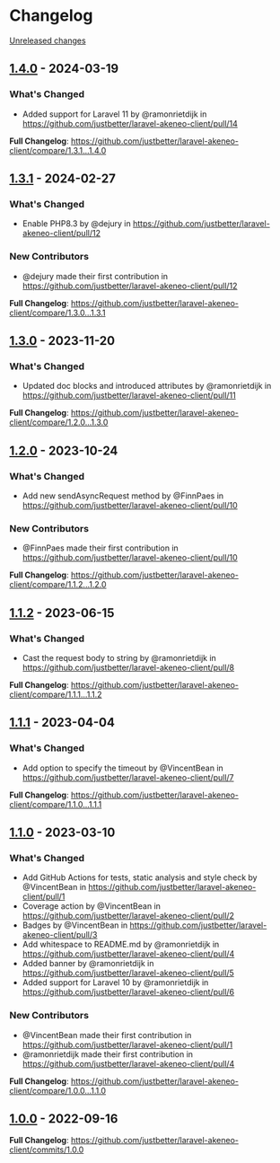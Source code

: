 # Changelog 

[Unreleased changes](https://github.com/justbetter/laravel-akeneo-client/compare/1.4.0...main)
## [1.4.0](https://github.com/justbetter/laravel-akeneo-client/releases/tag/1.4.0) - 2024-03-19

### What's Changed
* Added support for Laravel 11 by @ramonrietdijk in https://github.com/justbetter/laravel-akeneo-client/pull/14


**Full Changelog**: https://github.com/justbetter/laravel-akeneo-client/compare/1.3.1...1.4.0

## [1.3.1](https://github.com/justbetter/laravel-akeneo-client/releases/tag/1.3.1) - 2024-02-27

### What's Changed
* Enable PHP8.3 by @dejury in https://github.com/justbetter/laravel-akeneo-client/pull/12

### New Contributors
* @dejury made their first contribution in https://github.com/justbetter/laravel-akeneo-client/pull/12

**Full Changelog**: https://github.com/justbetter/laravel-akeneo-client/compare/1.3.0...1.3.1

## [1.3.0](https://github.com/justbetter/laravel-akeneo-client/releases/tag/1.3.0) - 2023-11-20

### What's Changed
* Updated doc blocks and introduced attributes by @ramonrietdijk in https://github.com/justbetter/laravel-akeneo-client/pull/11


**Full Changelog**: https://github.com/justbetter/laravel-akeneo-client/compare/1.2.0...1.3.0

## [1.2.0](https://github.com/justbetter/laravel-akeneo-client/releases/tag/1.2.0) - 2023-10-24

### What's Changed
* Add new sendAsyncRequest method by @FinnPaes in https://github.com/justbetter/laravel-akeneo-client/pull/10

### New Contributors
* @FinnPaes made their first contribution in https://github.com/justbetter/laravel-akeneo-client/pull/10

**Full Changelog**: https://github.com/justbetter/laravel-akeneo-client/compare/1.1.2...1.2.0

## [1.1.2](https://github.com/justbetter/laravel-akeneo-client/releases/tag/1.1.2) - 2023-06-15

### What's Changed
* Cast the request body to string by @ramonrietdijk in https://github.com/justbetter/laravel-akeneo-client/pull/8


**Full Changelog**: https://github.com/justbetter/laravel-akeneo-client/compare/1.1.1...1.1.2

## [1.1.1](https://github.com/justbetter/laravel-akeneo-client/releases/tag/1.1.1) - 2023-04-04

### What's Changed
* Add option to specify the timeout by @VincentBean in https://github.com/justbetter/laravel-akeneo-client/pull/7


**Full Changelog**: https://github.com/justbetter/laravel-akeneo-client/compare/1.1.0...1.1.1

## [1.1.0](https://github.com/justbetter/laravel-akeneo-client/releases/tag/1.1.0) - 2023-03-10

### What's Changed
* Add GitHub Actions for tests, static analysis and style check by @VincentBean in https://github.com/justbetter/laravel-akeneo-client/pull/1
* Coverage action by @VincentBean in https://github.com/justbetter/laravel-akeneo-client/pull/2
* Badges by @VincentBean in https://github.com/justbetter/laravel-akeneo-client/pull/3
* Add whitespace to README.md by @ramonrietdijk in https://github.com/justbetter/laravel-akeneo-client/pull/4
* Added banner by @ramonrietdijk in https://github.com/justbetter/laravel-akeneo-client/pull/5
* Added support for Laravel 10 by @ramonrietdijk in https://github.com/justbetter/laravel-akeneo-client/pull/6

### New Contributors
* @VincentBean made their first contribution in https://github.com/justbetter/laravel-akeneo-client/pull/1
* @ramonrietdijk made their first contribution in https://github.com/justbetter/laravel-akeneo-client/pull/4

**Full Changelog**: https://github.com/justbetter/laravel-akeneo-client/compare/1.0.0...1.1.0

## [1.0.0](https://github.com/justbetter/laravel-akeneo-client/releases/tag/1.0.0) - 2022-09-16

**Full Changelog**: https://github.com/justbetter/laravel-akeneo-client/commits/1.0.0

